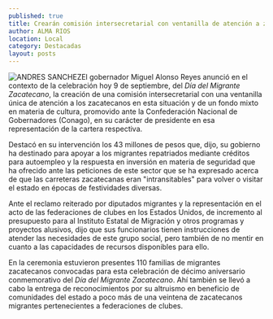 ```yaml
---
published: true
title: Crearán comisión intersecretarial con ventanilla de atención a zacatecanos radicados en Estados Unidos
author: ALMA RIOS
location: Local
category: Destacadas
layout: posts
---
```


![ANDRES SANCHEZ](http://i.imgur.com/FbJYLQ2m.jpg)El gobernador Miguel Alonso Reyes anunció en el contexto de la celebración hoy 9 de septiembre, del _Día del Migrante Zacatecano_, la creación de una comisión intersecretarial con una ventanilla única de atención a los zacatecanos en esta situación y de un fondo mixto en materia de cultura, promovido ante la Confederación Nacional de Gobernadores (Conago), en su carácter de presidente en esa representación de la cartera respectiva. 

Destacó en su intervención los 43 millones de pesos que, dijo, su gobierno ha destinado para apoyar a los migrantes repatriados mediante créditos para autoempleo y la respuesta en inversión en materia de seguridad que ha ofrecido ante las peticiones de este sector que se ha expresado acerca de que las carreteras zacatecanas eran "intransitables" para volver o visitar el estado en épocas de festividades diversas. 

Ante el reclamo reiterado por diputados migrantes y la representación en el acto de las federaciones de clubes en los Estados Unidos, de incremento al presupuesto para al Instituto Estatal de Migración y otros programas y proyectos alusivos, dijo que sus funcionarios tienen instrucciones de atender las necesidades de este grupo social, pero también de no mentir en cuanto a las capacidades de recursos disponibles para ello. 

En la ceremonia estuvieron presentes 110 familias de migrantes zacatecanos convocadas para esta celebración de décimo aniversario conmemorativo del _Día del Migrante Zacatecano_. Ahí también se llevó a cabo la entrega de reconocimientos por su altruismo en beneficio de comunidades del estado a poco más de una veintena de zacatecanos migrantes pertenecientes a federaciones de clubes.
